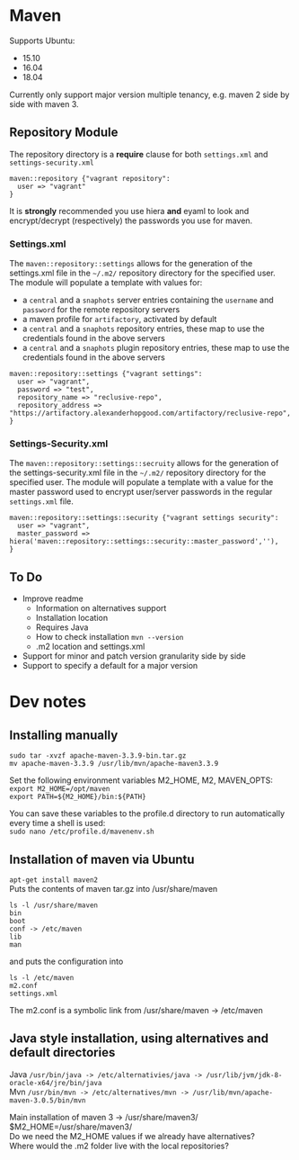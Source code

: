 # Maven
Supports Ubuntu:
 * 15.10
 * 16.04
 * 18.04  

Currently only support major version multiple tenancy, e.g. maven 2 side by side with maven 3.

## Repository Module
The repository directory is a **require** clause for both `settings.xml` and `settings-security.xml`
```
maven::repository {"vagrant repository":
  user => "vagrant"
}
```
It is **strongly** recommended you use hiera **and** eyaml to look and encrypt/decrypt (respectively) the passwords you use for maven.   
### Settings.xml
The `maven::repository::settings` allows for the generation of the settings.xml file in the `~/.m2/` repository directory for the specified user.  
The module will populate a template with values for:
* a `central` and a `snaphots` server entries containing the `username` and `password` for the remote repository servers
* a maven profile for `artifactory`, activated by default
* a `central` and a `snaphots` repository entries, these map to use the credentials found in the above servers
* a `central` and a `snaphots` plugin repository entries, these map to use the credentials found in the above servers
```
maven::repository::settings {"vagrant settings":
  user => "vagrant",
  password => "test",
  repository_name => "reclusive-repo",
  repository_address => "https://artifactory.alexanderhopgood.com/artifactory/reclusive-repo",
}
```
### Settings-Security.xml
The `maven::repository::settings::secruity` allows for the generation of the settings-security.xml file in the `~/.m2/` repository directory for the specified user.
The module will populate a template with a value for the master password used to encrypt user/server passwords in the regular `settings.xml` file.
```
maven::repository::settings::security {"vagrant settings security":
  user => "vagrant",
  master_password => hiera('maven::repository::settings::security::master_password',''),
}
```
## To Do
* Improve readme
    * Information on alternatives support
    * Installation location
    * Requires Java
    * How to check installation `mvn --version`
    * .m2 location and settings.xml
* Support for minor and patch version granularity side by side
* Support to specify a default for a major version

# Dev notes
## Installing manually  
`sudo tar -xvzf apache-maven-3.3.9-bin.tar.gz`  
`mv apache-maven-3.3.9 /usr/lib/mvn/apache-maven3.3.9`  

Set the following environment variables M2_HOME, M2, MAVEN_OPTS:
`export M2_HOME=/opt/maven`  
`export PATH=${M2_HOME}/bin:${PATH}`  

You can save these variables to the profile.d directory to run automatically every time a shell is used:  
`sudo nano /etc/profile.d/mavenenv.sh`  

## Installation of maven via Ubuntu
`apt-get install maven2`  
Puts the contents of maven tar.gz into /usr/share/maven
```
ls -l /usr/share/maven
bin
boot
conf -> /etc/maven
lib
man
```
and puts the configuration into 
```
ls -l /etc/maven
m2.conf
settings.xml
```
The m2.conf is a symbolic link from /usr/share/maven -> /etc/maven

## Java style installation, using alternatives and default directories
Java `/usr/bin/java -> /etc/alternativies/java -> /usr/lib/jvm/jdk-8-oracle-x64/jre/bin/java`  
Mvn `/usr/bin/mvn -> /etc/alternatives/mvn -> /usr/lib/mvn/apache-maven-3.0.5/bin/mvn`  

Main installation of maven 3 -> /usr/share/maven3/  
$M2_HOME=/usr/share/maven3/  
Do we need the M2_HOME values if we already have alternatives?  
Where would the .m2 folder live with the local repositories?  